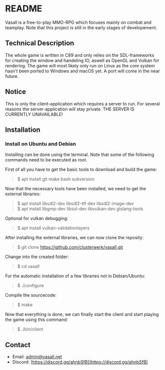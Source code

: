 # README

Vasall is a free-to-play MMO-RPG which focuses mainly on combat and 
teamplay. Note that this project is still in the early stages of
developement.

## Technical Description

The whole game is written in C89 and only relies on the SDL-frameworks for
creating the window and handeling IO, aswell as OpenGL and Vulkan for
rendering.  The game will most likely only run on Linux as the core system
hasn't been ported to Windows and macOS yet. A port will come in the near
future.
  
## Notice

This is only the client-application which requires a server to run. For several
reasons the server-application will stay private.
THE SERVER IS CURRENTLY UNAVAILABLE!

## Installation

### Install on Ubuntu and Debian

Installing can be done using the terminal. Note that some of the following
commands need to be executed as root.
  
First of all you have to get the basic tools to download and build the game:<br/>
> $ apt install git make bash subversion

Now that the necessary tools have been installed, we need to get the
external libraries:<br/>
> $ apt install libsdl2-dev libsdl2-ttf-dev libsdl2-image-dev  
> $ apt install libgmp-dev libssl-dev libvulkan-dev glslang-tools  

Optional for vulkan debugging:<br/>
> $ apt install vulkan-validationlayers

After installing the external libraries, we can now clone the reposity:<br/>
> $ git clone https://github.com/clusterwerk/vasall.git

Change into the created folder:<br/>
> $ cd vasall

For the automatic installation of a few libraries not in Debian/Ubuntu:<br/>
> $ ./configure

Compile the sourcecode:<br/>
> $ make

Now that everything is done, we can finally start the client and start
playing the game using this command:<br/>
> $ ./bin/client
 
## Contact
   
 - Email: admin@vasall.net
 - Discord: [https://discord.gg/ahnbSfB](https://discord.gg/ahnbSfB)

